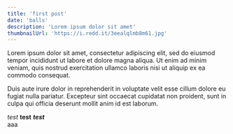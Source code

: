 ```yaml
---
title: 'first post'
date: 'balls'
description: 'Lorem ipsum dolor sit amet'
thumbnailUrl: 'https://i.redd.it/3eealqlmb8m61.jpg'
---
```


Lorem ipsum dolor sit amet, consectetur adipiscing elit, sed do eiusmod tempor incididunt ut labore et dolore magna aliqua. Ut enim ad minim veniam, quis nostrud exercitation ullamco laboris nisi ut aliquip ex ea 
commodo consequat.

Duis aute irure dolor in reprehenderit in voluptate velit esse cillum dolore eu fugiat nulla pariatur. Excepteur sint occaecat cupidatat non proident, sunt in culpa qui officia deserunt mollit 
anim id est laborum.

*test* **test** ***test***  
aaa